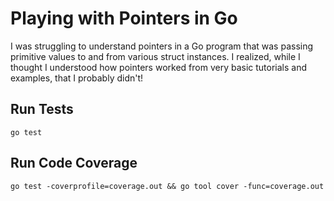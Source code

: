 # Playing with Pointers in Go

I was struggling to understand pointers in a Go program that was passing primitive values to and from various struct instances. I realized, while I thought I understood how pointers worked from very basic tutorials and examples, that I probably didn't!


## Run Tests

```
go test
```

## Run Code Coverage

```
go test -coverprofile=coverage.out && go tool cover -func=coverage.out
```

